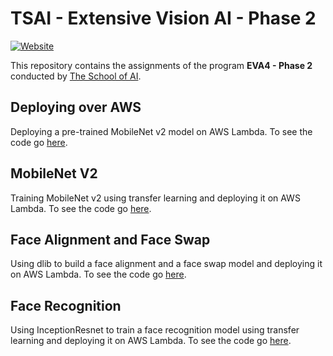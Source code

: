 # TSAI - Extensive Vision AI - Phase 2

[![Website](https://img.shields.io/badge/Website-green.svg)](http://orionai.s3-website.ap-south-1.amazonaws.com/)

This repository contains the assignments of the program **EVA4 - Phase 2** conducted by [The School of AI](https://github.com/theschoolofai).

## Deploying over AWS

Deploying a pre-trained MobileNet v2 model on AWS Lambda. To see the code go [here](01%20-%20Deploying%20over%20AWS).

## MobileNet V2

Training MobileNet v2 using transfer learning and deploying it on AWS Lambda. To see the code go [here](02%20-%20MobileNet).

## Face Alignment and Face Swap

Using dlib to build a face alignment and a face swap model and deploying it on AWS Lambda. To see the code go [here](03%20-%20Face%20Recognition%20Part%201).

## Face Recognition

Using InceptionResnet to train a face recognition model using transfer learning and deploying it on AWS Lambda. To see the code go [here](04%20-%20Face%20Recognition%20Part%202).
